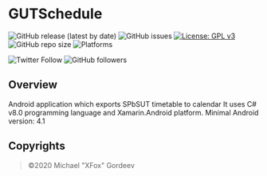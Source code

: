 # GUTSchedule
![GitHub release (latest by date)](https://img.shields.io/github/v/release/xfox111/GUTSchedule)
![GitHub issues](https://img.shields.io/github/issues/xfox111/GUTSchedule)
[![License: GPL v3](https://img.shields.io/badge/License-GPLv3-blue.svg)](https://www.gnu.org/licenses/gpl-3.0)
![GitHub repo size](https://img.shields.io/github/repo-size/xfox111/GUTSchedule?label=Repository%20size)
![Platforms](https://img.shields.io/badge/platforms-android-lightgrey)

![Twitter Follow](https://img.shields.io/twitter/follow/xfox111?style=social)
![GitHub followers](https://img.shields.io/github/followers/xfox111?label=Follow%20@xfox111&style=social)

## Overview
Android application which exports SPbSUT timetable to calendar
It uses C# v8.0 programming language and Xamarin.Android platform. Minimal Android version: 4.1

## Copyrights
> ©2020 Michael "XFox" Gordeev
